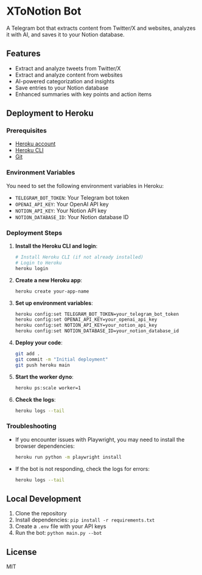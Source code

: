 # XToNotion Bot

A Telegram bot that extracts content from Twitter/X and websites, analyzes it with AI, and saves it to your Notion database.

## Features

- Extract and analyze tweets from Twitter/X
- Extract and analyze content from websites
- AI-powered categorization and insights
- Save entries to your Notion database
- Enhanced summaries with key points and action items

## Deployment to Heroku

### Prerequisites

- [Heroku account](https://signup.heroku.com/)
- [Heroku CLI](https://devcenter.heroku.com/articles/heroku-cli)
- [Git](https://git-scm.com/)

### Environment Variables

You need to set the following environment variables in Heroku:

- `TELEGRAM_BOT_TOKEN`: Your Telegram bot token
- `OPENAI_API_KEY`: Your OpenAI API key
- `NOTION_API_KEY`: Your Notion API key
- `NOTION_DATABASE_ID`: Your Notion database ID

### Deployment Steps

1. **Install the Heroku CLI and login**:
   ```bash
   # Install Heroku CLI (if not already installed)
   # Login to Heroku
   heroku login
   ```

2. **Create a new Heroku app**:
   ```bash
   heroku create your-app-name
   ```

3. **Set up environment variables**:
   ```bash
   heroku config:set TELEGRAM_BOT_TOKEN=your_telegram_bot_token
   heroku config:set OPENAI_API_KEY=your_openai_api_key
   heroku config:set NOTION_API_KEY=your_notion_api_key
   heroku config:set NOTION_DATABASE_ID=your_notion_database_id
   ```

4. **Deploy your code**:
   ```bash
   git add .
   git commit -m "Initial deployment"
   git push heroku main
   ```

5. **Start the worker dyno**:
   ```bash
   heroku ps:scale worker=1
   ```

6. **Check the logs**:
   ```bash
   heroku logs --tail
   ```

### Troubleshooting

- If you encounter issues with Playwright, you may need to install the browser dependencies:
  ```bash
  heroku run python -m playwright install
  ```

- If the bot is not responding, check the logs for errors:
  ```bash
  heroku logs --tail
  ```

## Local Development

1. Clone the repository
2. Install dependencies: `pip install -r requirements.txt`
3. Create a `.env` file with your API keys
4. Run the bot: `python main.py --bot`

## License

MIT 